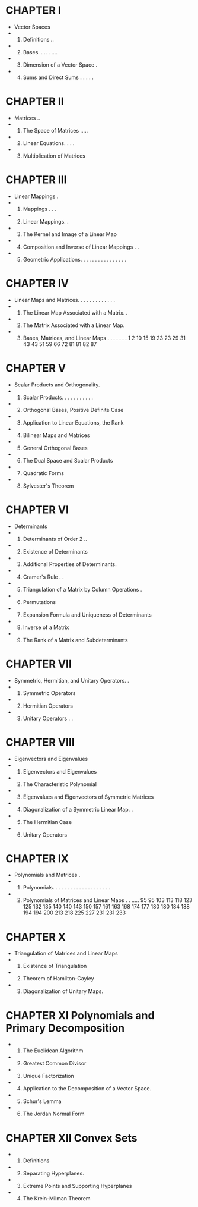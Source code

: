 # CHAPTER I 
* Vector Spaces 
* 1. Definitions .. 
* 2. Bases. . .. . .... 
* 3. Dimension of a Vector Space . 
* 4. Sums and Direct Sums .  .  .  .  . 

# CHAPTER II 
* Matrices .. 
* 1. The Space of Matrices ..... 
* 2. Linear Equations. .  .  . 
* 3. Multiplication of Matrices 

# CHAPTER III 
* Linear Mappings . 
* 1. Mappings .  .  . 
* 2. Linear Mappings. . 
* 3. The Kernel and Image of a Linear Map 
* 4. Composition and Inverse of Linear Mappings .  . 
* 5. Geometric Applications. .  .  .  .  .  .  .  .  .  .  .  .  .  .  . 

# CHAPTER IV 
* Linear Maps and Matrices. .  .  .  .  .  .  .  .  .  .  .  . 
* 1. The Linear Map Associated with a Matrix. . 
* 2. The Matrix Associated with a Linear Map. 
* 3. Bases, Matrices, and Linear Maps .  .  .  .  .  .  . 1 2 10 15 19 23 23 29 31 43 43 51 59 66 72 81 81 82 87 

# CHAPTER V 
* Scalar Products and Orthogonality. 
* 1. Scalar Products. .  .  .  .  .  .  .  .  .  . 
* 2. Orthogonal Bases, Positive Definite Case 
* 3. Application to Linear Equations, the Rank 
* 4. Bilinear Maps and Matrices
* 5. General Orthogonal Bases
* 6. The Dual Space and Scalar Products 
* 7. Quadratic Forms
* 8. Sylvester's Theorem

# CHAPTER VI 
* Determinants 
* 1. Determinants of Order 2 .. 
* 2. Existence of Determinants
* 3.  Additional Properties of Determinants.
* 4. Cramer's Rule .  .
* 5. Triangulation of a  Matrix by Column Operations .
* 6. Permutations 
* 7. Expansion Formula and Uniqueness of Determinants
* 8. Inverse of a  Matrix
* 9. The Rank of a  Matrix and Subdeterminants 

# CHAPTER VII 
* Symmetric, Hermitian, and Unitary Operators. . 
* 1. Symmetric Operators 
* 2. Hermitian Operators 
* 3. Unitary Operators .  . 

# CHAPTER VIII 
* Eigenvectors and Eigenvalues 
* 1. Eigenvectors and Eigenvalues  
* 2. The Characteristic Polynomial
* 3. Eigenvalues and Eigenvectors of Symmetric Matrices 
* 4. Diagonalization of a  Symmetric Linear Map. . 
* 5. The Hermitian Case
* 6. Unitary Operators

# CHAPTER IX 
* Polynomials and Matrices . 
* 1. Polynomials. .  .  .  .  .  .  .  .  .  .  .  .  .  .  .  .  .  .  . 
* 2. Polynomials of Matrices and Linear Maps .  . ..... 95 95 103 113 118 123 125 132 135 140 140 143 150 157 161 163 168 174 177 180 180 184 188 194 194 200 213 218 225 227 231 231 233 

# CHAPTER X 
* Triangulation of Matrices and Linear Maps 
* 1. Existence of Triangulation 
* 2. Theorem of Hamilton-Cayley 
* 3. Diagonalization of Unitary Maps. 

# CHAPTER XI Polynomials and Primary Decomposition
* 1. The Euclidean Algorithm 
* 2. Greatest Common Divisor 
* 3. Unique Factorization 
* 4. Application to the Decomposition of a  Vector Space. 
* 5. Schur's Lemma
* 6. The Jordan Normal Form

# CHAPTER XII Convex Sets 
* 1. Definitions
* 2. Separating Hyperplanes. 
* 3. Extreme Points and Supporting Hyperplanes 
* 4. The Krein-Milman Theorem
